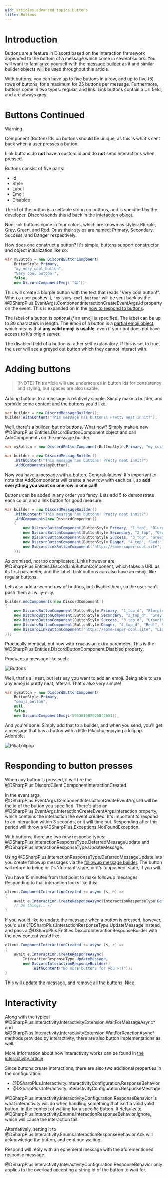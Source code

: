 ```yaml
---
uid: articles.advanced_topics.buttons
title: Buttons
---
```


# Introduction

Buttons are a feature in Discord based on the interaction framework appended to the bottom of a message which come in
several colors. You will want to familarize yourself with the [message builder][0] as it and similar builder objects
will be used throughout this article.

With buttons, you can have up to five buttons in a row, and up to five (5) rows of buttons, for a maximum for 25 buttons
per message. Furthermore, buttons come in two types: regular, and link. Link buttons contain a Url field, and are always
grey.

# Buttons Continued

> [!WARNING]
> Component (Button) Ids on buttons should be unique, as this is what's sent back when a user presses a button.
>
> Link buttons do **not** have a custom id and do **not** send interactions when pressed.

Buttons consist of five parts:

- Id
- Style
- Label
- Emoji
- Disabled

The id of the button is a settable string on buttons, and is specified by the developer. Discord sends this id back in
the [interaction object][1].

Non-link buttons come in four colors, which are known as styles: Blurple, Grey, Green, and Red. Or as their styles are
named: Primary, Secondary, Success, and Danger respectively.

How does one construct a button? It's simple, buttons support constructor and object initialization like so:

```cs
var myButton = new DiscordButtonComponent(
    ButtonStyle.Primary,
    "my_very_cool_button",
    "Very cool button!",
    false,
    new DiscordComponentEmoji("😀"));
```

This will create a blurple button with the text that reads "Very cool button!". When a user pushes it,
`"my_very_cool_button"` will be sent back as the @DSharpPlus.EventArgs.ComponentInteractionCreateEventArgs.Id property
on the event. This is expanded on in the [how to respond to buttons][2].

The label of a button is optional *if* an emoji is specified. The label can be up to 80 characters in length. The emoji
of a button is a [partial emoji object][3], which means that **any valid emoji is usable**, even if your bot does not
have access to it's origin server.

The disabled field of a button is rather self explanatory. If this is set to true, the user will see a greyed out button
which they cannot interact with.

# Adding buttons
>
> [!NOTE]
> This article will use underscores in button ids for consistency and styling, but spaces are also usable.

Adding buttons to a message is relatively simple. Simply make a builder, and sprinkle some content and the buttons you'd
like.

```cs
var builder = new DiscordMessageBuilder();
builder.WithContent("This message has buttons! Pretty neat innit?");
```

Well, there's a builder, but no buttons. What now? Simply make a new @DSharpPlus.Entities.DiscordButtonComponent object
and call AddComponents on the
message builder.

```cs
var myButton = new DiscordButtonComponent(ButtonStyle.Primary, "my_custom_id", "This is a button!");

var builder = new DiscordMessageBuilder()
    .WithContent("This message has buttons! Pretty neat innit?")
    .AddComponents(myButton);
```

Now you have a message with a button. Congratulations! It's important to note that
AddComponents will create a new row with each call, so **add everything you
want on one row in one call!**

Buttons can be added in any order you fancy. Lets add 5 to demonstrate each color, and a link button for good measure.

```cs
var builder = new DiscordMessageBuilder()
    .WithContent("This message has buttons! Pretty neat innit?")
    .AddComponents(new DiscordComponent[]
    {
        new DiscordButtonComponent(ButtonStyle.Primary, "1_top", "Blurple!"),
        new DiscordButtonComponent(ButtonStyle.Secondary, "2_top", "Grey!"),
        new DiscordButtonComponent(ButtonStyle.Success, "3_top", "Green!"),
        new DiscordButtonComponent(ButtonStyle.Danger, "4_top", "Red!"),
        new DiscordLinkButtonComponent("https://some-super-cool.site", "Link!")
    });
```

As promised, not too complicated. Links however are @DSharpPlus.Entities.DiscordLinkButtonComponent, which takes a URL
as its first parameter, and the label. Link buttons can also have an emoji, like regular buttons.

Lets also add a second row of buttons, but disable them, so the user can't push them all willy-nilly.

```cs
builder.AddComponents(new DiscordComponent[]
{
    new DiscordButtonComponent(ButtonStyle.Primary, "1_top_d", "Blurple!", true),
    new DiscordButtonComponent(ButtonStyle.Secondary, "2_top_d", "Grey!", true),
    new DiscordButtonComponent(ButtonStyle.Success, "3_top_d", "Green!", true),
    new DiscordButtonComponent(ButtonStyle.Danger, "4_top_d", "Red!", true),
    new DiscordLinkButtonComponent("https://some-super-cool.site", "Link!", true)
});
```

Practically identical, but now with `true` as an extra paremeter. This is the
@DSharpPlus.Entities.DiscordButtonComponent.Disabled property.

Produces a message like such:

![Buttons][4]

Well, that's all neat, but lets say you want to add an emoji. Being able to use any emoji is pretty neat, afterall.
That's also very simple!

```cs
var myButton = new DiscordButtonComponent(
    ButtonStyle.Primary,
    "emoji_button",
    null,
    false,
    new DiscordComponentEmoji(595381687026843651));
```

And you're done! Simply add that to a builder, and when you send, you'll get a message that has a button with a little
Pikachu enjoying a lolipop. Adorable.

![PikaLolipop][5]

# Responding to button presses

When any button is pressed, it will fire the @DSharpPlus.DiscordClient.ComponentInteractionCreated.

In the event args, @DSharpPlus.EventArgs.ComponentInteractionCreateEventArgs.Id will be the id of the button you
specified. There's also an @DSharpPlus.EventArgs.InteractionCreateEventArgs.Interaction property, which contains the
interaction the event created. It's important to respond to an interaction within 3 seconds, or it will time out.
Responding after this period will throw a @DSharpPlus.Exceptions.NotFoundException.

With buttons, there are two new response types: @DSharpPlus.InteractionResponseType.DeferredMessageUpdate and
@DSharpPlus.InteractionResponseType.UpdateMessage.

Using @DSharpPlus.InteractionResponseType.DeferredMessageUpdate lets you create followup messages via the
[followup message builder][6]. The button will return to being in it's 'dormant' state, or it's 'unpushed' state, if you
will.

You have 15 minutes from that point to make followup messages. Responding to that interaction looks like this:

```cs
client.ComponentInteractionCreated += async (s, e) =>
{
    await e.Interaction.CreateResponseAsync(InteractionResponseType.DeferredMessageUpdate);
    // Do things.. //
}
```

If you would like to update the message when a button is pressed, however, you'd use
@DSharpPlus.InteractionResponseType.UpdateMessage instead, and pass a
@DSharpPlus.Entities.DiscordInteractionResponseBuilder with the new content you'd like.

```cs
client.ComponentInteractionCreated += async (s, e) =>
{
    await e.Interaction.CreateResponseAsync(
        InteractionResponseType.UpdateMessage,
        new DiscordInteractionResponseBuilder()
            .WithContent("No more buttons for you >:)"));
}
```

This will update the message, and remove all the buttons. Nice.

# Interactivity

Along with the typical @DSharpPlus.Interactivity.InteractivityExtension.WaitForMessageAsync* and
@DSharpPlus.Interactivity.InteractivityExtension.WaitForReactionAsync* methods provided by interactivity, there are also
button implementations as well.

More information about how interactivity works can be found in [the interactivity article][7].

Since buttons create interactions, there are also two additional properties in the configuration:

- @DSharpPlus.Interactivity.InteractivityConfiguration.ResponseBehavior
- @DSharpPlus.Interactivity.InteractivityConfiguration.ResponseMessage

@DSharpPlus.Interactivity.InteractivityConfiguration.ResponseBehavior is what interactivity will do when handling
something that isn't a valid valid button, in the context of waiting for a specific button. It defaults to
@DSharpPlus.Interactivity.Enums.InteractionResponseBehavior.Ignore, which will cause the interaction fail.

Alternatively, setting it to @DSharpPlus.Interactivity.Enums.InteractionResponseBehavior.Ack will acknowledge the
button, and continue waiting.

Respond will reply with an ephemeral message with the aforementioned response message.

@DSharpPlus.Interactivity.InteractivityConfiguration.ResponseBehavior only applies to the overload accepting a string id
of the button to wait for.

<!-- LINKS -->
[0]:  xref:articles.beyond_basics.messagebuilder
[1]:  https://discord.dev/interactions/slash-commands#interaction
[2]:  #responding-to-button-presses
[3]:  https://discord.dev/interactions/message-components#component-object
[4]:  ../../images/advanced_topics_buttons_01.png
[5]:  ../../images/advanced_topics_buttons_02.png
[6]:  xref:DSharpPlus.Entities.DiscordFollowupMessageBuilder
[7]:  xref:articles.interactivity

